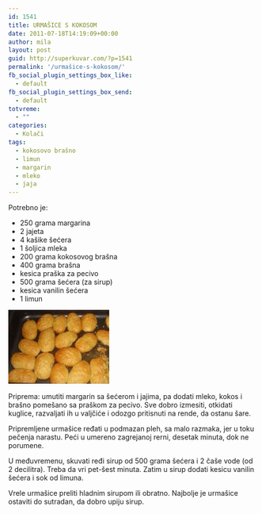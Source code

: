 ```yaml
---
id: 1541
title: URMAŠICE S KOKOSOM
date: 2011-07-18T14:19:09+00:00
author: mila
layout: post
guid: http://superkuvar.com/?p=1541
permalink: '/urmašice-s-kokosom/'
fb_social_plugin_settings_box_like:
  - default
fb_social_plugin_settings_box_send:
  - default
totvreme:
  - ""
categories:
  - Kolači
tags:
  - kokosovo brašno
  - limun
  - margarin
  - mleko
  - jaja
---
```

Potrebno je:

  * 250 grama margarina
  * 2 jajeta
  * 4 kašike šećera
  * 1 šoljica mleka
  * 200 grama kokosovog brašna
  * 400 grama brašna
  * kesica praška za pecivo
  * 500 grama šećera (za sirup)
  * kesica vanilin šećera
  * 1 limun

<img class="alignnone size-full wp-image-1545" title="urmasice" src="/wp-content/uploads/2011/07/urmasice3-e1310998985865.jpg" alt="" width="204" height="149" /> 

Priprema: umutiti margarin sa šećerom i jajima, pa dodati mleko, kokos i brašno pomešano sa praškom za pecivo. Sve dobro izmesiti, otkidati kuglice, razvaljati ih u valjčiće i odozgo pritisnuti na rende, da ostanu šare.

Pripremljene urmašice ređati u podmazan pleh, sa malo razmaka, jer u toku pečenja narastu. Peći u umereno zagrejanoj rerni, desetak minuta, dok ne porumene.

U međuvremenu, skuvati ređi sirup od 500 grama šećera i 2 čaše vode (od 2 decilitra). Treba da vri pet-šest minuta. Zatim u sirup dodati kesicu vanilin šećera i sok od limuna.

Vrele urmašice preliti hladnim sirupom ili obratno. Najbolje je urmašice ostaviti do sutradan, da dobro upiju sirup.